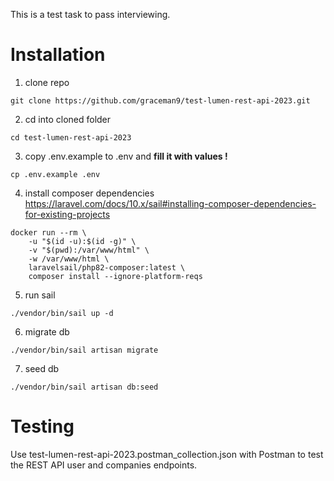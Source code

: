 This is a test task to pass interviewing.

# Installation

1) clone repo
```
git clone https://github.com/graceman9/test-lumen-rest-api-2023.git
```

2) cd into cloned folder
```
cd test-lumen-rest-api-2023
```

3) copy .env.example to .env and **fill it with values !**
```
cp .env.example .env
```

4) install composer dependencies https://laravel.com/docs/10.x/sail#installing-composer-dependencies-for-existing-projects
```
docker run --rm \
    -u "$(id -u):$(id -g)" \
    -v "$(pwd):/var/www/html" \
    -w /var/www/html \
    laravelsail/php82-composer:latest \
    composer install --ignore-platform-reqs
```

5) run sail
```
./vendor/bin/sail up -d 
```

6) migrate db
```
./vendor/bin/sail artisan migrate
```

7) seed db
```
./vendor/bin/sail artisan db:seed
```

# Testing

Use test-lumen-rest-api-2023.postman_collection.json with Postman to test the REST API user and companies endpoints.
